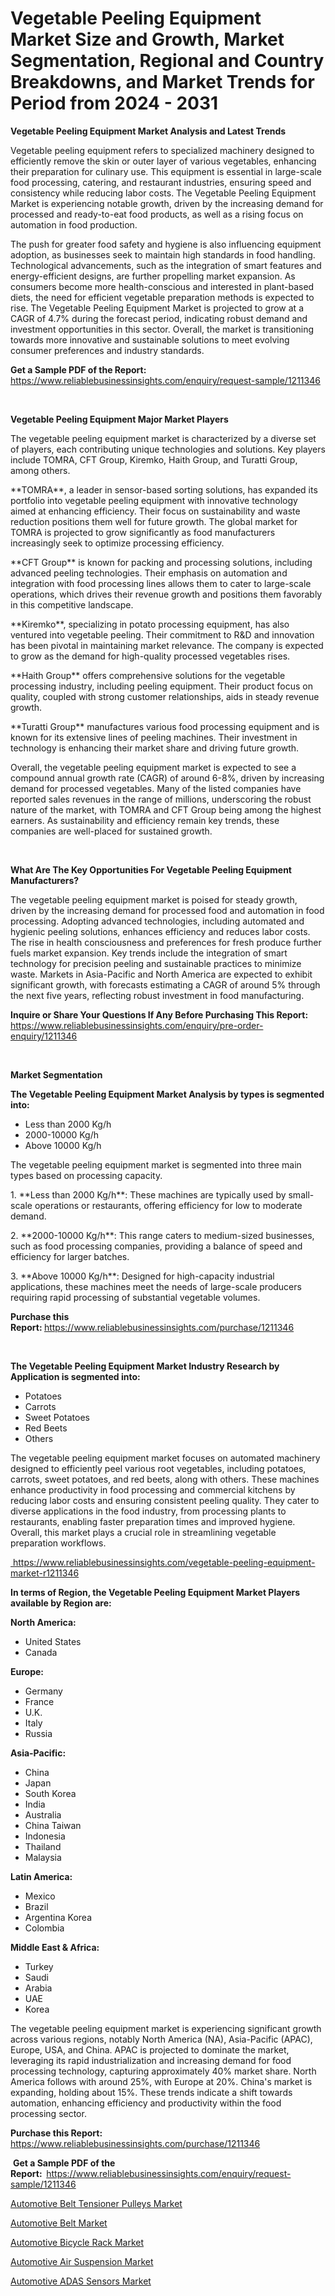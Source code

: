 <p><h1>Vegetable Peeling Equipment Market Size and Growth, Market Segmentation, Regional and Country Breakdowns, and Market Trends for Period from 2024 -  2031</h1></p><p><strong>Vegetable Peeling Equipment Market Analysis and Latest Trends</strong></p>
<p><p>Vegetable peeling equipment refers to specialized machinery designed to efficiently remove the skin or outer layer of various vegetables, enhancing their preparation for culinary use. This equipment is essential in large-scale food processing, catering, and restaurant industries, ensuring speed and consistency while reducing labor costs. The Vegetable Peeling Equipment Market is experiencing notable growth, driven by the increasing demand for processed and ready-to-eat food products, as well as a rising focus on automation in food production.</p><p>The push for greater food safety and hygiene is also influencing equipment adoption, as businesses seek to maintain high standards in food handling. Technological advancements, such as the integration of smart features and energy-efficient designs, are further propelling market expansion. As consumers become more health-conscious and interested in plant-based diets, the need for efficient vegetable preparation methods is expected to rise. The Vegetable Peeling Equipment Market is projected to grow at a CAGR of 4.7% during the forecast period, indicating robust demand and investment opportunities in this sector. Overall, the market is transitioning towards more innovative and sustainable solutions to meet evolving consumer preferences and industry standards.</p></p>
<p><strong>Get a Sample PDF of the Report:&nbsp;</strong> <a href="https://www.reliablebusinessinsights.com/enquiry/request-sample/1211346?utm_campaign=39&utm_medium=2&utm_source=Github&utm_content=ia&utm_term=17122024&utm_id=vegetable-peeling-equipment">https://www.reliablebusinessinsights.com/enquiry/request-sample/1211346</a></p>
<p>&nbsp;</p>
<p><strong>Vegetable Peeling Equipment Major Market Players</strong></p>
<p><p>The vegetable peeling equipment market is characterized by a diverse set of players, each contributing unique technologies and solutions. Key players include TOMRA, CFT Group, Kiremko, Haith Group, and Turatti Group, among others.</p><p>**TOMRA**, a leader in sensor-based sorting solutions, has expanded its portfolio into vegetable peeling equipment with innovative technology aimed at enhancing efficiency. Their focus on sustainability and waste reduction positions them well for future growth. The global market for TOMRA is projected to grow significantly as food manufacturers increasingly seek to optimize processing efficiency.</p><p> </p><p>**CFT Group** is known for packing and processing solutions, including advanced peeling technologies. Their emphasis on automation and integration with food processing lines allows them to cater to large-scale operations, which drives their revenue growth and positions them favorably in this competitive landscape.</p><p>**Kiremko**, specializing in potato processing equipment, has also ventured into vegetable peeling. Their commitment to R&D and innovation has been pivotal in maintaining market relevance. The company is expected to grow as the demand for high-quality processed vegetables rises.</p><p>**Haith Group** offers comprehensive solutions for the vegetable processing industry, including peeling equipment. Their product focus on quality, coupled with strong customer relationships, aids in steady revenue growth. </p><p>**Turatti Group** manufactures various food processing equipment and is known for its extensive lines of peeling machines. Their investment in technology is enhancing their market share and driving future growth.</p><p>Overall, the vegetable peeling equipment market is expected to see a compound annual growth rate (CAGR) of around 6-8%, driven by increasing demand for processed vegetables. Many of the listed companies have reported sales revenues in the range of millions, underscoring the robust nature of the market, with TOMRA and CFT Group being among the highest earners. As sustainability and efficiency remain key trends, these companies are well-placed for sustained growth.</p></p>
<p>&nbsp;</p>
<p><strong>What Are The Key Opportunities For Vegetable Peeling Equipment Manufacturers?</strong></p>
<p><p>The vegetable peeling equipment market is poised for steady growth, driven by the increasing demand for processed food and automation in food processing. Adopting advanced technologies, including automated and hygienic peeling solutions, enhances efficiency and reduces labor costs. The rise in health consciousness and preferences for fresh produce further fuels market expansion. Key trends include the integration of smart technology for precision peeling and sustainable practices to minimize waste. Markets in Asia-Pacific and North America are expected to exhibit significant growth, with forecasts estimating a CAGR of around 5% through the next five years, reflecting robust investment in food manufacturing.</p></p>
<p><strong>Inquire or Share Your Questions If Any Before Purchasing This Report:</strong> <a href="https://www.reliablebusinessinsights.com/enquiry/pre-order-enquiry/1211346?utm_campaign=39&utm_medium=2&utm_source=Github&utm_content=ia&utm_term=17122024&utm_id=vegetable-peeling-equipment">https://www.reliablebusinessinsights.com/enquiry/pre-order-enquiry/1211346</a></p>
<p>&nbsp;</p>
<p><strong>Market Segmentation</strong></p>
<p><strong>The Vegetable Peeling Equipment Market Analysis by types is segmented into:</strong></p>
<p><ul><li>Less than 2000 Kg/h</li><li>2000-10000 Kg/h</li><li>Above 10000 Kg/h</li></ul></p>
<p><p>The vegetable peeling equipment market is segmented into three main types based on processing capacity. </p><p>1. **Less than 2000 Kg/h**: These machines are typically used by small-scale operations or restaurants, offering efficiency for low to moderate demand. </p><p>2. **2000-10000 Kg/h**: This range caters to medium-sized businesses, such as food processing companies, providing a balance of speed and efficiency for larger batches.</p><p>3. **Above 10000 Kg/h**: Designed for high-capacity industrial applications, these machines meet the needs of large-scale producers requiring rapid processing of substantial vegetable volumes.</p></p>
<p><strong>Purchase this Report:&nbsp;</strong><a href="https://www.reliablebusinessinsights.com/purchase/1211346?utm_campaign=39&utm_medium=2&utm_source=Github&utm_content=ia&utm_term=17122024&utm_id=vegetable-peeling-equipment">https://www.reliablebusinessinsights.com/purchase/1211346</a></p>
<p>&nbsp;</p>
<p><strong>The Vegetable Peeling Equipment Market Industry Research by Application is segmented into:</strong></p>
<p><ul><li>Potatoes</li><li>Carrots</li><li>Sweet Potatoes</li><li>Red Beets</li><li>Others</li></ul></p>
<p><p>The vegetable peeling equipment market focuses on automated machinery designed to efficiently peel various root vegetables, including potatoes, carrots, sweet potatoes, and red beets, along with others. These machines enhance productivity in food processing and commercial kitchens by reducing labor costs and ensuring consistent peeling quality. They cater to diverse applications in the food industry, from processing plants to restaurants, enabling faster preparation times and improved hygiene. Overall, this market plays a crucial role in streamlining vegetable preparation workflows.</p></p>
<p><a href="https://www.reliablebusinessinsights.com/vegetable-peeling-equipment-market-r1211346?utm_campaign=39&utm_medium=2&utm_source=Github&utm_content=ia&utm_term=17122024&utm_id=vegetable-peeling-equipment">&nbsp;https://www.reliablebusinessinsights.com/vegetable-peeling-equipment-market-r1211346</a></p>
<p><strong>In terms of Region, the Vegetable Peeling Equipment Market Players available by Region are:</strong></p>
<p>
    <p> <strong> North America: </strong>
        <ul>
            <li>United States</li>
            <li>Canada</li>
        </ul>
        </p> 
    <p> <strong> Europe: </strong>
        <ul>
            <li>Germany</li>
            <li>France</li>
            <li>U.K.</li>
            <li>Italy</li>
            <li>Russia</li>
        </ul>
        </p> 
    <p> <strong> Asia-Pacific: </strong>
        <ul>
            <li>China</li>
            <li>Japan</li>
            <li>South Korea</li>
            <li>India</li>
            <li>Australia</li>
            <li>China Taiwan</li>
            <li>Indonesia</li>
            <li>Thailand</li>
            <li>Malaysia</li>
        </ul>
        </p> 
    <p> <strong> Latin America: </strong>
        <ul>
            <li>Mexico</li>
            <li>Brazil</li>
            <li>Argentina Korea</li>
            <li>Colombia</li>
        </ul>
        </p> 
    <p> <strong> Middle East & Africa: </strong>
        <ul>
            <li>Turkey</li>
            <li>Saudi</li>
            <li>Arabia</li>
            <li>UAE</li>
            <li>Korea</li>
        </ul>
    </p>
    </p>
<p><p>The vegetable peeling equipment market is experiencing significant growth across various regions, notably North America (NA), Asia-Pacific (APAC), Europe, USA, and China. APAC is projected to dominate the market, leveraging its rapid industrialization and increasing demand for food processing technology, capturing approximately 40% market share. North America follows with around 25%, with Europe at 20%. China's market is expanding, holding about 15%. These trends indicate a shift towards automation, enhancing efficiency and productivity within the food processing sector.</p></p>
<p><strong>Purchase this Report: </strong><a href="https://www.reliablebusinessinsights.com/purchase/1211346?utm_campaign=39&utm_medium=2&utm_source=Github&utm_content=ia&utm_term=17122024&utm_id=vegetable-peeling-equipment">https://www.reliablebusinessinsights.com/purchase/1211346</a></p>
<p>&nbsp;<strong>Get a Sample PDF of the Report:&nbsp;&nbsp;</strong><a href="https://www.reliablebusinessinsights.com/enquiry/request-sample/1211346?utm_campaign=39&utm_medium=2&utm_source=Github&utm_content=ia&utm_term=17122024&utm_id=vegetable-peeling-equipment">https://www.reliablebusinessinsights.com/enquiry/request-sample/1211346</a></p>
<p><strong></strong></p>
<p><p><a href="https://www.linkedin.com/pulse/automotive-belt-tensioner-pulleys-market-analysis-report-asume?utm_campaign=39&utm_medium=2&utm_source=Github&utm_content=ia&utm_term=17122024&utm_id=vegetable-peeling-equipment">Automotive Belt Tensioner Pulleys Market</a></p><p><a href="https://www.linkedin.com/pulse/global-automotive-belt-market-study-2024-2031-overview-zxb0e?utm_campaign=39&utm_medium=2&utm_source=Github&utm_content=ia&utm_term=17122024&utm_id=vegetable-peeling-equipment">Automotive Belt Market</a></p><p><a href="https://www.linkedin.com/pulse/automotive-bicycle-rack-market-overview-products-services-97-nsrle?utm_campaign=39&utm_medium=2&utm_source=Github&utm_content=ia&utm_term=17122024&utm_id=vegetable-peeling-equipment">Automotive Bicycle Rack Market</a></p><p><a href="https://www.linkedin.com/pulse/a-mkt-nova-vc8zf?utm_campaign=39&utm_medium=2&utm_source=Github&utm_content=ia&utm_term=17122024&utm_id=vegetable-peeling-equipment">Automotive Air Suspension Market</a></p><p><a href="https://www.linkedin.com/pulse/evalua-mark-research-ptwwe?utm_campaign=39&utm_medium=2&utm_source=Github&utm_content=ia&utm_term=17122024&utm_id=vegetable-peeling-equipment">Automotive ADAS Sensors Market</a></p></p>